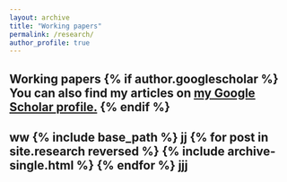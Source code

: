 ```yaml
---
layout: archive
title: "Working papers"
permalink: /research/
author_profile: true
---
```


Working papers
{% if author.googlescholar %}
  You can also find my articles on <u><a href="{{author.googlescholar}}">my Google Scholar profile</a>.</u>
{% endif %}
---
ww
{% include base_path %}
jj
{% for post in site.research reversed %}
  {% include archive-single.html %}
{% endfor %}
jjj
---
